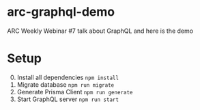 # arc-graphql-demo
ARC  Weekly Webinar #7 talk about GraphQL and here is the demo

# Setup
0. Install all dependencies
   `npm install`
1. Migrate database
   `npm run migrate`
2. Generate Prisma Client
   `npm run generate`
3. Start GraphQL server
   `npm run start`